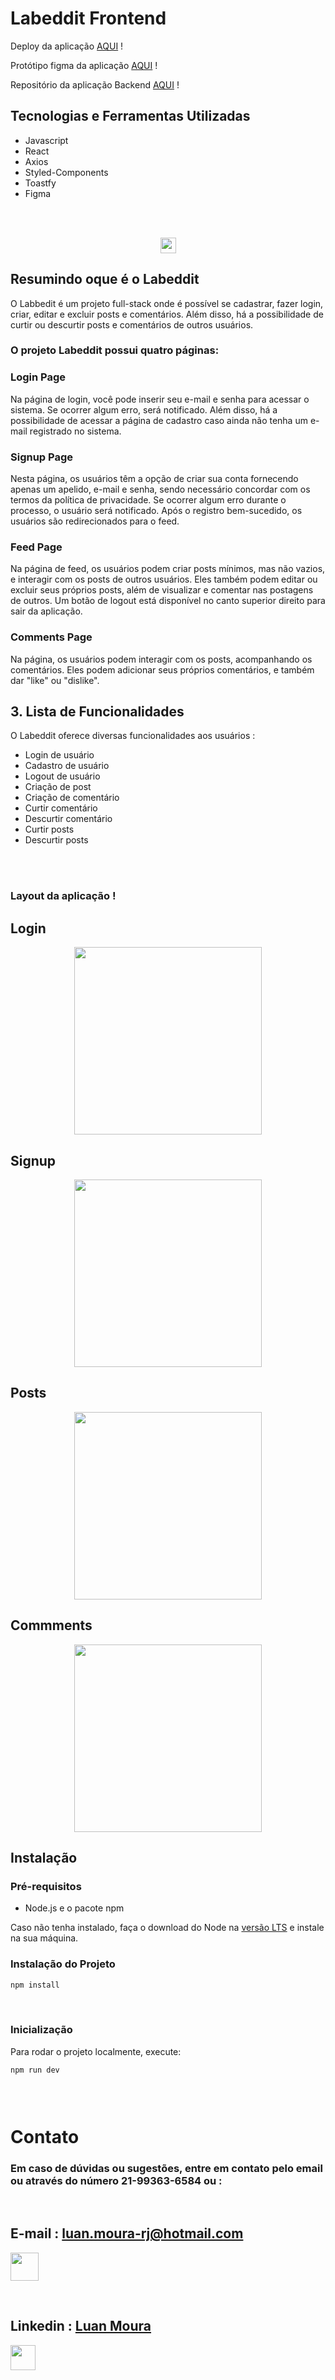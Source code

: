 # Labeddit Frontend


Deploy da aplicação [AQUI](https://labeddit-front-end-nu.vercel.app/) !

Protótipo figma da aplicação [AQUI](https://www.figma.com/file/Byakv89sjTqI6NG2NRAAKJ/Projeto-Integrador-Labeddit?type=design&node-id=0-1&mode=design) !

Repositório da aplicação Backend [AQUI](https://github.com/Lu4n-M0ur4/LabEddit) !


## Tecnologias e Ferramentas Utilizadas

- Javascript
- React
- Axios
- Styled-Components
- Toastfy
- Figma
<br>

<br>

<p align="center">
    <a href="https://skillicons.dev">
    <img   src="https://skillicons.dev/icons?i=js,react,github,git,figma,styledcomponents,toastify" style="height: 25px;"/>
    </a>
<p/>

## Resumindo oque é o Labeddit 

O Labbedit é um projeto full-stack onde é possível se cadastrar, fazer login, criar, editar e excluir posts e comentários. Além disso, há a possibilidade de curtir ou descurtir posts e comentários de outros usuários.



### O projeto Labeddit possui quatro páginas:

### Login Page

Na página de login, você pode inserir seu e-mail e senha para acessar o sistema. Se ocorrer algum erro, será notificado. Além disso, há a possibilidade de acessar a página de cadastro caso ainda não tenha um e-mail registrado no sistema.

### Signup Page

Nesta página, os usuários têm a opção de criar sua conta fornecendo apenas um apelido, e-mail e senha, sendo necessário concordar com os termos da política de privacidade. Se ocorrer algum erro durante o processo, o usuário será notificado. Após o registro bem-sucedido, os usuários são redirecionados para o feed.

### Feed Page

Na página de feed, os usuários podem criar posts mínimos, mas não vazios, e interagir com os posts de outros usuários. Eles também podem editar ou excluir seus próprios posts, além de visualizar e comentar nas postagens de outros. Um botão de logout está disponível no canto superior direito para sair da aplicação.

### Comments Page

Na página, os usuários podem interagir com os posts, acompanhando os comentários. Eles podem adicionar seus próprios comentários, e também dar "like" ou "dislike".

## 3. Lista de Funcionalidades

O Labeddit oferece diversas funcionalidades aos usuários :

- Login de usuário
- Cadastro de usuário
- Logout de usuário
- Criação de post
- Criação de comentário
- Curtir comentário
- Descurtir comentário
- Curtir posts
- Descurtir posts
<br>
<br>

### Layout da aplicação !

## Login
<p align="center" >
<img src= ./src/assets/loguinPage.png style="width: 300px" >
<p/>

## Signup
<p align="center" >
<img src= ./src/assets/signupPage.png style="width: 300px" >
<p/>

## Posts
<p align="center" >
<img src= ./src/assets/postPage.png style="width: 300px" >
<p/>


## Commments
<p align="center" >
<img src= ./src/assets/commentPage.png  style="width: 300px" >
<p/>


## Instalação

### Pré-requisitos

- Node.js e o pacote npm

Caso não tenha instalado, faça o download do Node na [versão LTS](link_para_download) e instale na sua máquina.

### Instalação do Projeto

```bash
npm install
```

<br>

### Inicialização

Para rodar o projeto localmente, execute:

```bash
npm run dev
```

### <br>



# Contato

### Em caso de dúvidas ou sugestões, entre em contato pelo email  ou através do número <a>21-99363-6584</a> ou :

<br>

<div  >


  ## E-mail : luan.moura-rj@hotmail.com
<p >
    <a href="https://gmail.com" >
    <img   src="https://skillicons.dev/icons?i=gmail" style="height: 45px;"/>
    </a>
<p/>

<br>

 ##  Linkedin : <a href="https://www.linkedin.com/in/luanmoura/" > Luan Moura <a/>

<p >
    <a href="https://www.linkedin.com/in/luanmoura/" >
    <img   src="https://skillicons.dev/icons?i=linkedin" style="height: 40px;"/>
   
  
<p/>
<div/>
